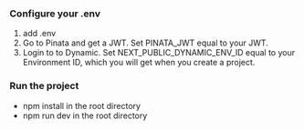 ### Configure your .env

1. add .env
2. Go to Pinata and get a JWT. Set PINATA_JWT equal to your JWT.
3. Login to to Dynamic. Set NEXT_PUBLIC_DYNAMIC_ENV_ID equal to your Environment ID, which you will get when you create a project.

### Run the project

- npm install in the root directory
- npm run dev in the root directory
